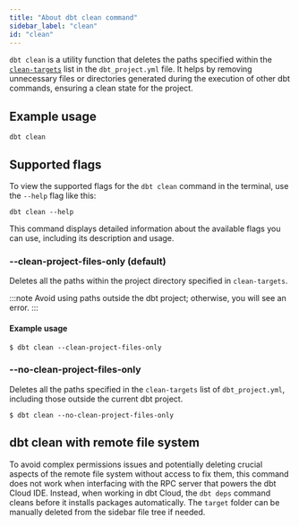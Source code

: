 ```yaml
---
title: "About dbt clean command"
sidebar_label: "clean"
id: "clean"
---
```


`dbt clean` is a utility function that deletes the paths specified within the [`clean-targets`](/reference/project-configs/clean-targets) list in the `dbt_project.yml` file. It helps by removing unnecessary files or directories generated during the execution of other dbt commands, ensuring a clean state for the project.

## Example usage
```
dbt clean
```

## Supported flags
To view the supported flags for the `dbt clean` command in the terminal, use the `--help` flag like this:

```shell
dbt clean --help
```

This command displays detailed information about the available flags you can use, including its description and usage.

### --clean-project-files-only (default)
Deletes all the paths within the project directory specified in `clean-targets`.

:::note
Avoid using paths outside the dbt project; otherwise, you will see an error.
:::
  

#### Example usage
```
$ dbt clean --clean-project-files-only
```

### --no-clean-project-files-only
Deletes all the paths specified in the `clean-targets` list of `dbt_project.yml`, including those outside the current dbt project.

```
$ dbt clean --no-clean-project-files-only
```

## dbt clean with remote file system
To avoid complex permissions issues and potentially deleting crucial aspects of the remote file system without access to fix them, this command does not work when interfacing with the RPC server that powers the dbt Cloud IDE. Instead, when working in dbt Cloud, the `dbt deps` command cleans before it installs packages automatically. The `target` folder can be manually deleted from the sidebar file tree if needed.
